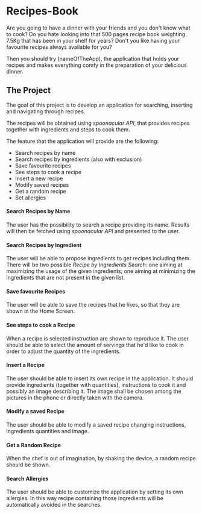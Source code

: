 # Recipes-Book

Are you going to have a dinner with your friends and you don't know what to cook? Do you hate looking into that 500 pages recipe book weighting 7.5Kg that has been in your shelf for years? Don't you like having your favourite recipes always available for you?

Then you should try (nameOfTheApp), the application that holds your recipes and makes everything comfy in the preparation of your delicious dinner. 

## The Project

The goal of this project is to develop an application for searching, inserting and navigating through recipes.

The recipes will be obtained using *spoonacular API*, that provides recipes together with ingredients and steps to cook them.

The feature that the application will provide are the following:

- Search recipes by name
- Search recipes by ingredients (also with exclusion)
- Save favourite recipes
- See steps to cook a recipe
- Insert a new recipe
- Modify saved recipes
- Get a random recipe
- Set allergies

#### Search Recipes by Name

The user has the possibility to search a recipe providing its name. Results will then be fetched using *spoonacular API* and presented to the user. 

#### Search Recipes by Ingredient

The user will be able to propose ingredients to get recipes including them. There will be two possible *Recipe by Ingredients Search*: one aiming at maximizing the usage of the given ingredients; one aiming at minimizing the ingredients that are not present in the given list.

#### Save favourite Recipes

The user will be able to save the recipes that he likes, so that they are shown in the Home Screen. 

#### See steps to cook a Recipe

When a recipe is selected instruction are shown to reproduce it. The user should be able to select the amount of servings that he'd like to cook in order to adjust the quantity of the ingredients.

#### Insert a Recipe

The user should be able to insert its own recipe in the application. It should provide ingredients (together with quantities), instructions to cook it and possibly an image describing it. The image shall be chosen among the pictures in the phone or directly taken with the camera.

#### Modify a saved Recipe

The user should be able to modify a saved recipe changing instructions, ingredients quantities and image.

#### Get a Random Recipe

When the chef is out of imagination, by shaking the device, a random recipe should be shown.

#### Search Allergies

The user should be able to customize the application by setting its own allergies. In this way recipe containing those ingredients will be automatically avoided in the searches.